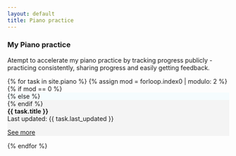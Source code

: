 ```yaml
---
layout: default
title: Piano practice
---
```

### My Piano practice

Atempt to accelerate my piano practice by tracking progress publicly - practicing consistently, sharing progress and easily getting feedback. 

<div class="other-talk-row">
{% for task in site.piano %}
    {% assign mod = forloop.index0 | modulo: 2 %}
    <div class="other-talk-details-column">
    {% if mod == 0 %}
        <div class="other-talk-details-column-div" style="background-color:#F5FCFE;">
    {% else %}
        <div class="other-talk-details-column-div" style="background-color:#F4F4F4">
    {% endif %}
      <div class="talk_title"><strong>{{ task.title }}</strong></div>
      <div>Last updated: {{ task.last_updated }}</div>
      <p>
        <a href="{{ site.github.url }}{{ task.url }}">See more</a>
      </p>
    </div>
    </div>
{% endfor %}
</div>
